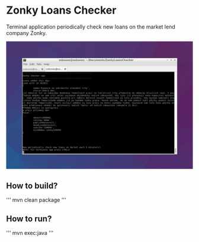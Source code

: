 # Zonky Loans Checker
Terminal application periodically check new loans on the market lend company Zonky.

<p align='center'>
<img src="https://github.com/JiriCagis/ZonkyLoansChecker/blob/master/screenShotApp.png"/>
</p>

## How to build?
'''
mvn clean package
'''

## How to run?
'''
mvn exec:java
'''
